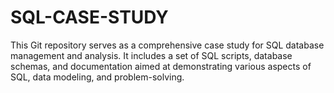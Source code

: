 # SQL-CASE-STUDY
This Git repository serves as a comprehensive case study for SQL database management and analysis. It includes a set of SQL scripts, database schemas, and documentation aimed at demonstrating various aspects of SQL, data modeling, and problem-solving.
